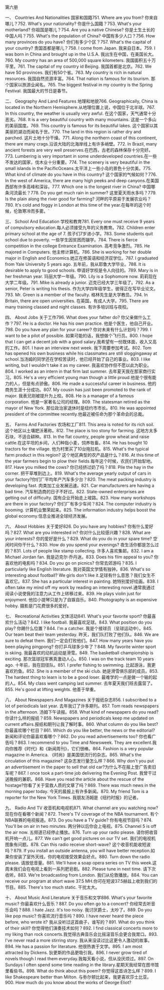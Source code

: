 

第六册




一、 Countries And Nationalities 国家和国籍751. Where are you from? 你来自哪儿？752. What's your nationality? 你是什么国籍？753. What's your motherland? 你祖国是哪儿？754. Are you a native Chinese? 你是土生土长的中国人吗？755. What's the population of China? 中国有多少人口？756. How many provinces do you have? 你们有多少个区？757. What's the capital of your country? 贵国首都是哪儿？758. I come from Japan. 我来自日本。759. I was born in China and brought up in the U.S.A. 我出生在中国，在美国长大。760. My country has an area of 500,000 square kilometers. 我国面积五十万平里。761. The capital of my country id Beijing. 我国首都是北京。762. We have 50 provinces. 我们有50个省。763. My country is rich in natural resources. 我国自然资源丰富。764. That nation is famous for its tourism. 那个国家以旅游业闻名。765. The biggest festival in my country is the Spring Festival. 我国最大的节日是春节。


二、 Geography And Land Features 地理和地貌766. Geographically, China is located in the Northern Hemisphere.从地理位置上说，中国位于北半球。767. In this country, the weather is usually very awful. 在这个国家，天气通常十分恶劣。768. It is a very beautiful country with many mountains. 这是一个多山的美丽国度。769. This country is famous for its beautiful lakes. 这个国家以其美丽的湖泊而闻名于世。770. The land in this region is rather dry and parched. 这片土地十分干燥。771. Along the northern coast of this continent, there are many crags.沿该大陆的北海岸线上有许多峭壁。772. In Brazil, many ancient forests are very well preserves.在巴西，古老的森林保存十分完好。773. Lumbering is very important in some underdeveloped countries.在一些不发达的国家，伐木业十分重要。774. The scenery is very beautiful in the small islands in the PacificOceans.太平洋上一些小岛的景色十分优美。775. What kind of climate do you have in this country? 这个国家的气候如何？776. In the west of America, there are many high peeks and deep canyons.在美国西部有许多高峰和深谷。777. Which one is the longest river in China? 中国哪条河流最长？778. Do you get much rain in summer? 这里夏天雨水多吗？779. Is the plain along the river good for farming? 河畔的平原易于发展农业吗？780. It's cold and foggy in London at this time of the year.在每年的这个时候，伦敦寒冷而多雾。`


三、 School And Education 学校和教育781. Every one must receive 9 years of compulsory education.每人必须接受九年的义务教育。782. Children enter primary school at the age of 7. 孩子们7岁进小学。783. Some students quit school due to poverty. 一些学生因贫困而辍学。784. There is fierce competition in the college Entrance Examination. 高考竞争激烈。785. He majored in Computers. 他主修计算机。786. She is working for her double major in English and Economics.她正在修英语和经济双学位。787. I graduated from Yale University 5 years ago. 五年前，我从耶鲁大学毕业。788. It is desirable to apply to good schools. 申请好学校是令人向往的。789. Mary is in her freshman year. 玛丽大学一年级。790. Lily is a Sophomore now. 莉莉现在大学二年级。791. Mike is already a junior. 迈克已经大学三年级了。792. As a senior, Peter is writing his thesis. 作为大学四年级学生，彼得正在写毕业论文。793. Mr. Green is a member of the faculty. 格林先生是大学教员。794. In Britain, there are open universities. 在英国，有成人大学。795. There are many training classed and night classes. 有许多培训班与夜校。


四、 About Jobs 关于工作796. What does your father do? 你父亲做什么工作？797. He is a doctor. He has his own practice. 他是个医生，他自己开业。798. Do you have any plan for your career? 你对未来有什么计划吗？799. I want to be a pilot of possible. 如果可能的话，我想做个飞行员。800. I hope that I can get a decent job with a good salary.我希望有一份既体面，收入又高的工作。801. I have an interview next week. 我下周要参加考试。802. Tom has opened his own business while his classmates are still sloggingaway at school.当汤姆的同学还在学校苦读时，他已经开始了自己的事业。803. I like writing, but I wouldn't take it as my career. 我喜欢协作但不愿以此为职业。804. I worked as an intern in that firm last summer. 去年夏天我在那家商行实习。805. He's a very efficient young man though a little proud.他是个很有能力的人，但是有点骄傲。806. He made a successful career in business. 他的商务生涯十分成功。807. My cousin has just been promoted to the rank of major. 我表兄刚被提升为上校。808. He is a manager of a famous corporation. 他是一家著名公司的经理。809. The statesman retired as the mayor of New York. 那位政治家退休时是纽约市市长。810. He was appointed president of the committee recently.他最近被任命为那个革命会的总裁。


五、 Farms And Factories 农场和工厂811. This area is noted for its rich soil. 这个地区以土壤肥沃著称。812. The place is too stony for farming. 这地方太多石块，不适合耕种。813. In the flat country, people grow wheat and raise cattle.在这平坦的乡间，人们种指小麦，饲养牲畜。814. He has bought 10 tractors for the village. 他为村里买了10台拖拉机。815. What's the typical farm product in this region? 这个地区典型的农产品是什么？816. At this time of the year farmers begin to plow their fields.每年这个时候，农民们开始犁地。817. Have you milked the cows? 你已经挤过奶了吗？818. Pile the hay in the corner. 把干草堆到边上。819. What's the average yearly output of cars in your factory?你们厂平均年产汽车多少台？820. The meat packing industry is developing fast. 肉类加工业发展迅速。821. Car manufacturers are having a bad time. 汽车制造商的日子不好过。822. State-owned enterprises are getting out of difficulty. 国有企业开始走上坡路。823. How many workshops are there in your factory? 你们厂有多少车间？824. The computer industry is booming. 计算机业繁荣起来。825. The information industry helps boost the global economy.信息业推进全球经济发展。


六、 About Hobbies 关于爱好826. Do you have any hobbies? 你有什么爱好吗？827. What are you interested in? 你对什么比较感兴趣？828. What are your interests? 你的爱好是什么？829. What do you do in your spare time? 空闲时间你干什么？830. How do you spend your evenings? 夜生活你都是怎么过的？831. Lots of people like stamp collecting. 许多人喜欢集邮。832. I am a Michael Jordan fan. 我是迈克尔·乔丹迷。833. Does his film appeal to you? 你喜欢他的电影吗？834. Do you go on picnics? 你常去郊游吗？835. I particularly like English literature. 我对英国文学情有独钟。836. What's so interesting about football? We girls don't like it.足球有什么意思？我们女生不喜欢它。837. She has a particular interest in painting. 她特别爱好绘画。838. I often take my mind off my work by reading an interesting novel.通常我通过阅读小说使我的注意力从工作上转移过来。839. He plays violin just for enjoyment. 他拉小提琴只是为了自娱自乐。840. Photography is an expensive hobby. 摄影是门花费很多的爱好。


七、 Recreational Activities 文体活动841. What's your favorite sport? 你最喜欢什么活动？842. I like football. 我最喜欢足球。843. What position do you play? 你踢什么位置？844. I'm a catcher. 我是个接球员（垒球运动中）。845. Our team beat their team yesterday. 昨天，我们队打败了他们队。846. We are sure to defeat them. 我们一定会打败他们。847. How many years have you been playing pingpong? 你打乒乓球多少年了？848. My favorite winter sport is skiing. 我最喜欢的动机运动是滑雪。849. The basketball championship is exciting. 那次篮球冠军赛真激动人心。850. I was on the track team 10 years ago. 十年前，我在田径队。851. I prefer fishing to swimming. 比起游泳，我更喜欢钓鱼。852. She is a member of the ski club. 她是滑雪俱乐部的成员。853. The hardest thing to learn is to be a good loser. 最难学的一点是做一个输的起的人。854. My class went camping last summer. 去年夏天我们班去露营了。855. He's good at lifting weights. 他善于举重。


八、 About Newspapers And Magazines 关于报纸杂志856. I subscribed to a lot of periodicals last year. 去年我订了许多期刊。857. Tom reads newspapers in the afternoon. 汤姆下午读报。858. What kind of newspapers do you read? 你读什么样的报纸？859. Newspapers and periodicals keep me updated on current affairs.报纸和期刊让我了解时事。860. What column do you like best? 你最喜欢哪个栏目？861. Which do you like better, the news or the editorial? 新闻和评论你最喜欢看哪个？862. Do you read advertisements too? 你也看广告吗？863. I recommend to you Time and Newsweek. They are excellent.我向你推荐《时代》和《新闻周刊》，它们很棒。864. Fashion is a very popular magazine in America. 《时尚》是美国很流行的杂志。865. What's the circulation of this magazine? 这杂志发行量怎么样？866. Why don't you put an advertisement in the paper to sell that old car?为什么不在报上登广告卖旧车呢？867. I once took a part-time job delivering the Evening Post. 我曾干过送晚报的兼职。868. Have you read the article about the rescue of the hostage?你看了关于营救人质的文章了吗？869. There was much news in the morning paper today. 今天的晨报上有许多新闻。870. My friend Tom is a reporter for the New York Times. 我朋友汤姆是《纽约时报》的记者。


九、 Radio And TV 收音机和电视机871. What channel are you watching now? 现在你在看哪个新闻？872. There's TV coverage of the NBA tournament. 有个NBA联赛的电视报道。873. Do you have a TV guide? 你有电视节目吗？874. You'll be on air in two minutes. 两分钟以后你会上电视。875. Channel 5 is off the air now. 五频道已经停止播放。876. Turn up your radio please. 请你把收音机开响一点儿。877. We can't get good pictures on our TV set. 我们的电视机图象有问题。878. Can this radio receive short-wave? 这个收音机能收短波吗？879. If you install an outside antenna, you will have better reception.如果你安装了室外天线，你的电视接受效果会好点。880. Turn down the radio please. 请放低音量。881. We'll have a soap opera series on TV this week.这周末我们会在电视上看到一系列肥皂剧。882. Please tune in next time. 请下次收听。883. We're broadcasting from London. 我们从伦敦播放。884. You can receive our program at short wave 37.5 MH.你可在短波37.5赫兹上收到我们的节目。885. There's too much static. 干扰太大。


十、 About Music And Literature 关于音乐和文学886. What's your favorite music? 你最喜欢什么音乐？887. Do you often go to a concert? 你经常去听音乐会吗？888. I hate Jazz. It's too noisy. 我讨厌爵士，太吵了。889. Do you like pop music? 你喜欢流行音乐吗？890. I have never heard the piece before, who wrote it? 我从没听过这首曲子，谁写的？891. What do you think of their skill? 你觉得他们演奏技术如何？892. I find classical concerts more to my liking than rock concerts.我觉得古典音乐会比摇滚音乐会更合我胃口。893. I've never read a more stirring story. 我从来没读过比这更令人激动的故事。894. He has a passion for literature. 他很热衷于文学。895. I am most attracted by Dickens. 狄更斯的作品更吸引我。896. I never grow tired of novels though I read them everyday.我每天看小说，但从没厌烦过。897. On Sundays I often spend some time reading in the library.星期天我经常在图书馆里看些书。898. What do think about this poem? 你觉得这首诗怎么样？899. I like Shakespeare better than Milton. 与弥尔顿比起来，我更喜欢莎士比亚。900. How much do you know about the works of George Eliot?